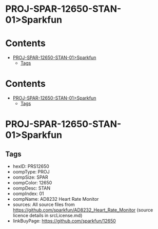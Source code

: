 
PROJ-SPAR-12650-STAN-01>Sparkfun
================================

Contents
========

* [PROJ-SPAR-12650-STAN-01>Sparkfun](#proj-spar-12650-stan-01sparkfun)
	* [Tags](#tags)

Contents
========

* [PROJ-SPAR-12650-STAN-01>Sparkfun](#proj-spar-12650-stan-01sparkfun)
	* [Tags](#tags)

# PROJ-SPAR-12650-STAN-01>Sparkfun

## Tags

- hexID: PRS12650
- oompType: PROJ
- oompSize: SPAR
- oompColor: 12650
- oompDesc: STAN
- oompIndex: 01
- oompName: AD8232 Heart Rate Monitor
- sources: All source files from https://github.com/sparkfun/AD8232_Heart_Rate_Monitor (source licence details in srcLicense.md)
- linkBuyPage: https://github.com/sparkfun/12650
